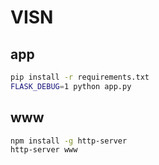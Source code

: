 # VISN

## app

```bash
pip install -r requirements.txt
FLASK_DEBUG=1 python app.py
```

## www

```bash
npm install -g http-server
http-server www
```
